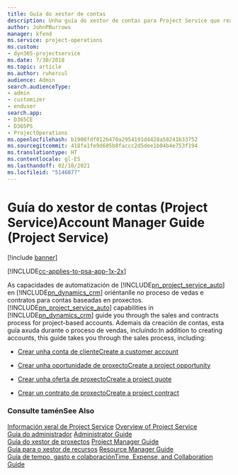 ```yaml
---
title: Guía do xestor de contas
description: Unha guía do xestor de contas para Project Service que realiza o proceso de vendas e contratos para contas baseadas en proxectos
author: JohnPBurrows
manager: kfend
ms.service: project-operations
ms.custom:
- dyn365-projectservice
ms.date: 7/30/2018
ms.topic: article
ms.author: ruhercul
audience: Admin
search.audienceType:
- admin
- customizer
- enduser
search.app:
- D365CE
- D365PS
- ProjectOperations
ms.openlocfilehash: b1908fdf012b470a2954191d4428a58241b33752
ms.sourcegitcommit: 418fa1fe9d605b8faccc2d5dee1b04b4e753f194
ms.translationtype: HT
ms.contentlocale: gl-ES
ms.lasthandoff: 02/10/2021
ms.locfileid: "5146077"
---
```

# <a name="account-manager-guide-project-service"></a><span data-ttu-id="73854-103">Guía do xestor de contas (Project Service)</span><span class="sxs-lookup"><span data-stu-id="73854-103">Account Manager Guide (Project Service)</span></span>

[!include [banner](../includes/psa-now-project-operations.md)]

[!INCLUDE[cc-applies-to-psa-app-1x-2x](../includes/cc-applies-to-psa-app-1x-2x.md)]

<span data-ttu-id="73854-104">As capacidades de automatización de [!INCLUDE[pn_project_service_auto](../includes/pn-project-service-auto.md)] en [!INCLUDE[pn_dynamics_crm](../includes/pn-dynamics-crm.md)] oriéntanlle no proceso de vedas e contratos para contas baseadas en proxectos.</span><span class="sxs-lookup"><span data-stu-id="73854-104">[!INCLUDE[pn_project_service_auto](../includes/pn-project-service-auto.md)] capabilities in [!INCLUDE[pn_dynamics_crm](../includes/pn-dynamics-crm.md)] guide you through the sales and contracts process for project-based accounts.</span></span> <span data-ttu-id="73854-105">Ademais da creación de contas, esta guía axuda durante o proceso de vendas, incluíndo:</span><span class="sxs-lookup"><span data-stu-id="73854-105">In addition to creating accounts, this guide takes you through the sales process, including:</span></span>  
  
-   [<span data-ttu-id="73854-106">Crear unha conta de cliente</span><span class="sxs-lookup"><span data-stu-id="73854-106">Create a customer account</span></span>](../psa/create-customer-account.md)  
  
-   [<span data-ttu-id="73854-107">Crear unha oportunidade de proxecto</span><span class="sxs-lookup"><span data-stu-id="73854-107">Create a project opportunity</span></span>](../psa/create-project-opportunity.md)  
  
-   [<span data-ttu-id="73854-108">Crear unha oferta de proxecto</span><span class="sxs-lookup"><span data-stu-id="73854-108">Create a project quote</span></span>](../psa/create-project-quote.md)  
  
-   [<span data-ttu-id="73854-109">Crear un contrato de proxecto</span><span class="sxs-lookup"><span data-stu-id="73854-109">Create a project contract</span></span>](../psa/create-project-contract.md)  
  
  
### <a name="see-also"></a><span data-ttu-id="73854-110">Consulte tamén</span><span class="sxs-lookup"><span data-stu-id="73854-110">See Also</span></span>  
 <span data-ttu-id="73854-111">[Información xeral de Project Service](../psa/overview.md) </span><span class="sxs-lookup"><span data-stu-id="73854-111">[Overview of Project Service](../psa/overview.md) </span></span>  
 <span data-ttu-id="73854-112">[Guía do administrador](../psa/admin-guide.md) </span><span class="sxs-lookup"><span data-stu-id="73854-112">[Administrator Guide](../psa/admin-guide.md) </span></span>  
 <span data-ttu-id="73854-113">[Guía do xestor de proxectos](../psa/project-manager-guide.md) </span><span class="sxs-lookup"><span data-stu-id="73854-113">[Project Manager Guide](../psa/project-manager-guide.md) </span></span>  
 <span data-ttu-id="73854-114">[Guía para o xestor de recursos](../psa/resource-manager-guide.md) </span><span class="sxs-lookup"><span data-stu-id="73854-114">[Resource Manager Guide](../psa/resource-manager-guide.md) </span></span>  
 [<span data-ttu-id="73854-115">Guía de tempo, gasto e colaboración</span><span class="sxs-lookup"><span data-stu-id="73854-115">Time, Expense, and Collaboration Guide</span></span>](../psa/time-expense-collaboration-guide.md)
